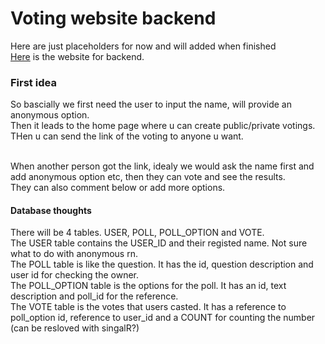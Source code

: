 # Voting website backend
Here are just placeholders for now and will added when finished <br>
[Here](http://pollie-api.azurewebsites.net/index.html) is the website for backend.


### First idea
So bascially we first need the user to input the name, will provide an anonymous option. <br>
Then it leads to the home page where u can create public/private votings. <br>
THen u can send the link of the voting to anyone u want. <br><br>

When another person got the link, idealy we would ask the name first and add anonymous option etc, then they can vote and see the results.<br>
They can also comment below or add more options. 


#### Database thoughts
There will be 4 tables. USER, POLL, POLL_OPTION and VOTE. <br>
The USER table contains the USER_ID and their registed name. Not sure what to do with anonymous rn.<br>
The POLL table is like the question. It has the id, question description and user id for checking the owner. <br>
The POLL_OPTION table is the options for the poll. It has an id, text description and poll_id for the reference. <br>
The VOTE table is the votes that users casted. It has a reference to poll_option id, reference to user_id and a COUNT for counting the number (can be resloved with singalR?)<br>

